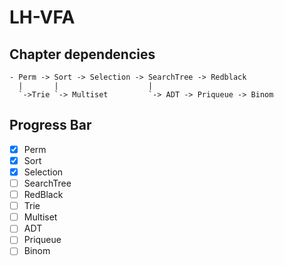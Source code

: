 # LH-VFA

## Chapter dependencies

```
- Perm -> Sort -> Selection -> SearchTree -> Redblack
  |       |                    |
  `->Trie `-> Multiset         `-> ADT -> Priqueue -> Binom
```

## Progress Bar 

- [x] Perm
- [x] Sort
- [x] Selection
- [ ] SearchTree
- [ ] RedBlack
- [ ] Trie
- [ ] Multiset
- [ ] ADT
- [ ] Priqueue
- [ ] Binom
